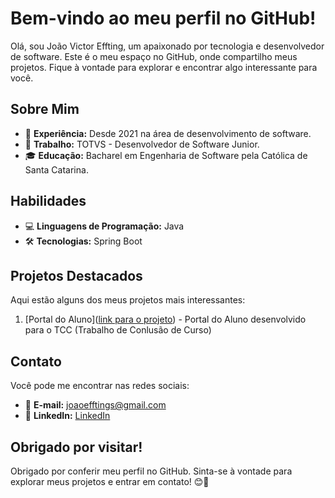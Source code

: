 # Bem-vindo ao meu perfil no GitHub!

Olá, sou João Victor Effting, um apaixonado por tecnologia e desenvolvedor de software. Este é o meu espaço no GitHub, onde compartilho meus projetos. Fique à vontade para explorar e encontrar algo interessante para você.

## Sobre Mim

- 🌟 **Experiência:** Desde 2021 na área de desenvolvimento de software.
- 💼 **Trabalho:** TOTVS - Desenvolvedor de Software Junior.
- 🎓 **Educação:** Bacharel em Engenharia de Software pela Católica de Santa Catarina.

## Habilidades

- 💻 **Linguagens de Programação:** Java
- 🛠️ **Tecnologias:** Spring Boot

## Projetos Destacados

Aqui estão alguns dos meus projetos mais interessantes:

1. [Portal do Aluno]([link para o projeto](https://github.com/joaoeffs/portal-aluno-java)) - Portal do Aluno desenvolvido para o TCC (Trabalho de Conlusão de Curso)


## Contato

Você pode me encontrar nas redes sociais:

- 📧 **E-mail:** joaoefftings@gmail.com
- 💼 **LinkedIn:** [LinkedIn](https://www.linkedin.com/in/joão-victor-effting-9a24b21a2/)

## Obrigado por visitar!

Obrigado por conferir meu perfil no GitHub. Sinta-se à vontade para explorar meus projetos e entrar em contato! 😊🚀

